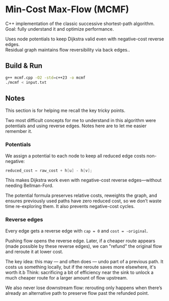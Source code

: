 # Min-Cost Max-Flow (MCMF)

C++ implementation of the classic successive shortest-path algorithm.  
Goal: fully understand it and optimize performance.

Uses node potentials to keep Dijkstra valid even with negative-cost reverse edges.  
Residual graph maintains flow reversibility via back edges..

## Build & Run
```bash
g++ mcmf.cpp -O2 -std=c++23 -o mcmf
./mcmf < input.txt
```

## Notes

This section is for helping me recall the key tricky points.

Two most difficult concepts for me to understand in this algorithm were potentials and using reverse edges. Notes here are to let me easier remember it.

### Potentials

We assign a potential to each node to keep all reduced edge costs non-negative:

```cpp
reduced_cost = raw_cost + h[u] - h[v];
```

This makes Dijkstra work even with negative-cost reverse edges—without needing Bellman-Ford.

The potential formula preserves relative costs, reweights the graph, and ensures previously used paths have zero reduced cost, so we don’t waste time re-exploring them. It also prevents negative-cost cycles.


### Reverse edges

Every edge gets a reverse edge with `cap = 0` and `cost = -original`.

Pushing flow opens the reverse edge. Later, if a cheaper route appears (made possible by these reverse edges), we can "refund" the original flow and reroute it at lower cost.

The key idea: this may — and often does — undo part of a previous path. It costs us something locally, but if the reroute saves more elsewhere, it's worth it.b Think: sacrificing a bit of efficiency near the sink to unlock a much cheaper route for a larger amount of flow upstream.

We also never lose downstream flow: rerouting only happens when there’s already an alternative path to preserve flow past the refunded point.
